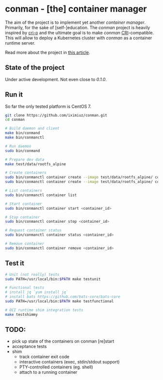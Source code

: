 # conman - [the] container manager

The aim of the project is to implement yet another _container manager_. Primarily, for the sake of [self-]education.
The _conman_ project is heavily inspired by <a href="https://github.com/cri-o/cri-o">cri-o</a> and the ultimate goal is to
make _conman_ <a href="https://github.com/kubernetes/cri-api/">CRI</a>-compatible. This will allow to deploy a Kubernetes
cluster with _conman_ as a container runtime server.

Read more about the project in <a href="https://iximiuz.com/en/posts/conman-the-container-manager-inception/">this article</a>.

## State of the project
Under active development. Not even close to _0.1.0_.

## Run it
So far the only tested platform is CentOS 7.

```bash
git clone https://github.com/iximiuz/conman.git
cd conman

# Build daemon and client
make bin/conmand
make bin/conmanctl

# Run daemon
sudo bin/conmand

# Prepare dev data
make test/data/rootfs_alpine

# Create containers
sudo bin/conmanctl container create --image test/data/rootfs_alpine/ cont1 -- sleep 100
sudo bin/conmanctl container create --image test/data/rootfs_alpine/ cont2 -- sleep 200

# List containers
sudo bin/conmanctl container list

# Start container 
sudo bin/conmanctl container start <container_id>

# Stop container 
sudo bin/conmanctl container stop <container_id>

# Request container status
sudo bin/conmanctl container status <container_id>

# Remove container 
sudo bin/conmanctl container remove <container_id>
```

## Test it
```bash
# Unit (not really) tests
sudo PATH=/usr/local/bin:$PATH make testunit

# Functional tests
# install jq `yum install jq`
# install bats https://github.com/bats-core/bats-core 
sudo PATH=/usr/local/bin:$PATH make testfunctional

# OCI runtime shim integration tests
make testshimmy
```

## TODO:
- pick up state of the containers on conman [re]start
- acceptance tests
- shim
  - track container exit code
  - interactive containers (exec, stdin/stdout support)
  - PTY-controlled containers (eg. shell)
  - attach to a running container

